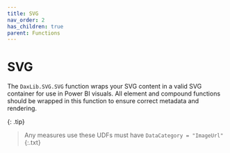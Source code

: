 ```yaml
---
title: SVG
nav_order: 2
has_children: true
parent: Functions
---
```


# SVG

The `DaxLib.SVG.SVG` function wraps your SVG content in a valid SVG container for use in Power BI visuals. All element and compound functions should be wrapped in this function to ensure correct metadata and rendering.

{: .tip}
> Any measures use these UDFs must have `DataCategory = "ImageUrl"`{:.txt}